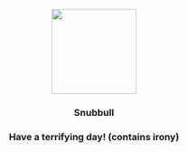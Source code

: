 <p align="center">
    <img src="https://raw.githubusercontent.com/PokeAPI/sprites/master/sprites/pokemon/209.png" width="150" height="150">
</p>
<h3 align="center"> <b>Snubbull</b></h3>
<h3 align="center">Have a terrifying day! (contains irony)</h3>
